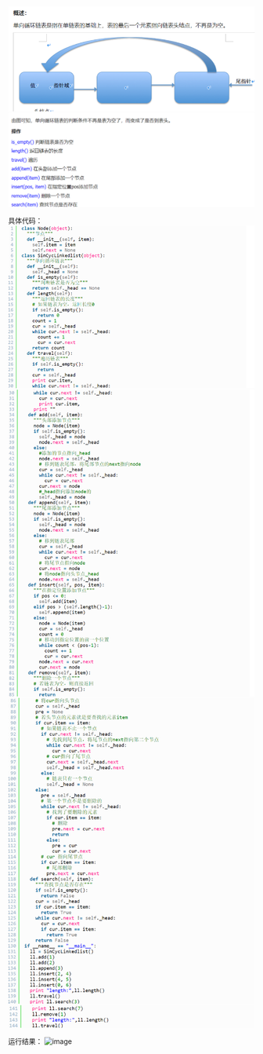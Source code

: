 ![image](https://github.com/11024153/HomeWork/blob/main/%E6%A6%82%E8%BF%B0.png)
![image](https://github.com/11024153/HomeWork/blob/main/%E6%93%8D%E4%BD%9C.png)

具体代码：
![image](https://github.com/11024153/HomeWork/blob/main/%E5%8D%95%E5%90%91%E5%BE%AA%E7%8E%AF%E9%93%BE%E8%A1%A81.png)
![image](https://github.com/11024153/HomeWork/blob/main/%E5%8D%95%E5%90%91%E5%BE%AA%E7%8E%AF%E9%93%BE%E8%A1%A82.png)
![image](https://github.com/11024153/HomeWork/blob/main/%E5%8D%95%E5%90%91%E5%BE%AA%E7%8E%AF%E9%93%BE%E8%A1%A83.png)
![image](https://github.com/11024153/HomeWork/blob/main/%E5%8D%95%E5%90%91%E5%BE%AA%E7%8E%AF%E9%93%BE%E8%A1%A84.png)

运行结果：
![image](https://img.jbzj.com/file_images/article/201711/20171110121942437.png?20171010121954)
